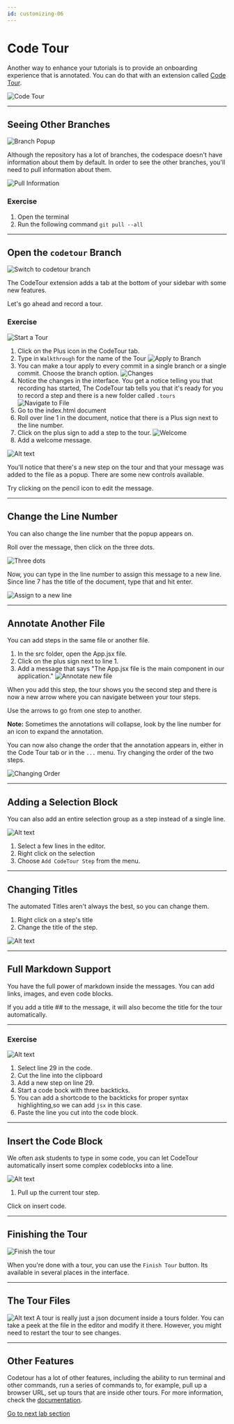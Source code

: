 ```yaml
---
id: customizing-06
---
```

# Code Tour

Another way to enhance your tutorials is to provide an onboarding experience that is annotated. You can do that with an extension called [Code Tour](https://marketplace.visualstudio.com/items?itemName=vsls-contrib.codetour).

![Code Tour](screenshots/2022-11-08_04-03-05.png)

---

## Seeing Other Branches
![Branch Popup](screenshots/2022-11-08_04-09-58.png)

Although the repository has a lot of branches, the codespace doesn't have information about them by default. In order to see the other branches, you'll need to pull information about them.

![Pull Information](screenshots/2022-11-08_04-14-55.png)

### Exercise

1. Open the terminal
1. Run the following command `git pull --all` 

---

## Open the `codetour` Branch
![Switch to codetour branch](screenshots/2022-11-08_04-45-02.png)

The CodeTour extension adds a tab at the bottom of your sidebar with some new features.

Let's go ahead and record a tour.

### Exercise
![Start a Tour](screenshots/2022-11-08_04-51-03.png)
1. Click on the Plus icon in the CodeTour tab.
1. Type in `Walkthrough` for the name of the Tour
![Apply to Branch](screenshots/2022-11-08_04-55-57.png)
1. You can make a tour apply to every commit in a single branch or a single commit. Choose the branch option.
![Changes](screenshots/2022-11-08_04-58-59.png)
1. Notice the changes in the interface. You get a notice telling you that recording has started, The CodeTour tab tells you that it's ready for you to record a step and there is a new folder called `.tours`
![Navigate to File](screenshots/2022-11-08_05-02-57.png)
1. Go to the index.html document
1. Roll over line 1 in the document, notice that there is a Plus sign next to the line number.
1. Click on the plus sign to add a step to the tour.
![Welcome](screenshots/2022-11-08_05-05-18.png)
1. Add a welcome message.

![Alt text](screenshots/2022-11-08_05-06-15.png)

You'll notice that there's a new step on the tour and that your message was added to the file as a popup. There are some new controls available.


Try clicking on the pencil icon to edit the message.

---

## Change the Line Number
You can also change the line number that the popup appears on.

Roll over the message, then click on the three dots.

![Three dots](screenshots/2022-11-08_05-10-31.png)

Now, you can type in the line number to assign this message to a new line. Since line 7 has the title of the document, type that and hit enter.

![Assign to a new line](screenshots/2022-11-08_05-12-37.png)

---

## Annotate Another File

You can add steps in the same file or another file.


1. In the src folder, open the App.jsx file.
1. Click on the plus sign next to line 1.
1. Add a message that says "The App.jsx file is the main component in our application."
![Annotate new file](screenshots/2022-11-08_05-19-12.png)

When you add this step, the tour shows you the second step and there is now a new arrow where you can navigate between your tour steps.

Use the arrows to go from one step to another. 

**Note:** Sometimes the annotations will collapse, look by the line number for an icon to expand the annotation.

You can now also change the order that the annotation appears in, either in the Code Tour tab or in the `...` menu. Try changing the order of the two steps.

![Changing Order](screenshots/2022-11-08_05-28-28.png)

---

## Adding a Selection Block

You can also add an entire selection group as a step instead of a single line.

![Alt text](screenshots/2022-11-08_06-25-16.png)

1. Select a few lines in the editor.
1. Right click on the selection
1. Choose `Add CodeTour Step` from the menu.

---

## Changing Titles

The automated Titles aren't always the best, so you can change them. 

1. Right click on a step's title 
1. Change the title of the step.

![Alt text](screenshots/2022-11-08_06-28-39.png)

---

## Full Markdown Support

You have the full power of markdown inside the messages. You can add links, images, and even code blocks.

If you add a title ## to the message, it will also become the title for the tour automatically.

---

### Exercise

![Alt text](screenshots/2022-11-08_06-42-22.png)

1. Select line 29 in the code.
1. Cut the line into the clipboard
1. Add a new step on line 29.
1. Start a code bock with three backticks.
1. You can add a shortcode to the backticks for proper syntax highlighting,so we can add `jsx` in this case.
1. Paste the line you cut into the code block.

---

## Insert the Code Block

We often ask students to type in some code, you can let CodeTour automatically insert some complex codeblocks into a line.

![Alt text](screenshots/2022-11-08_06-50-54.png)

1. Pull up the current tour step.

Click on insert code.

---

## Finishing the Tour
![Finish the tour](screenshots/2022-11-08_06-58-19.png)

When you're done with a tour, you can use the `Finish Tour` button. Its available in several places in the interface.

---

## The Tour Files
![Alt text](screenshots/2022-11-08_07-02-04.png)
A tour is really just a json document inside a tours folder. You can take a peek at the file in the editor and modify it there. However, you might need to restart the tour to see changes.

---

## Other Features

Codetour has a lot of other features, including the ability to run terminal and other commands, run a series of commands to, for example, pull up a browser URL, set up tours that are inside other tours. For more information, check the [documentation](https://marketplace.visualstudio.com/items?itemName=vsls-contrib.codetour).

[Go to next lab section](/ray/lab-6.html)